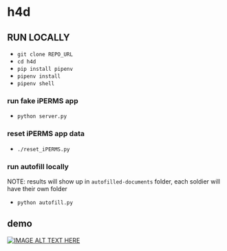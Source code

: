 # h4d
## RUN LOCALLY
- `git clone REPO_URL`
- `cd h4d`
- `pip install pipenv`
- `pipenv install`
- `pipenv shell`

### run fake iPERMS app
- `python server.py`
### reset iPERMS app data
- `./reset_iPERMS.py`
### run autofill locally
NOTE: results will show up in `autofilled-documents` folder, each soldier will have their own folder
- `python autofill.py`

## demo
[![IMAGE ALT TEXT HERE](https://img.youtube.com/vi/HnsvleK3orU/0.jpg)](https://youtu.be/HnsvleK3orU)